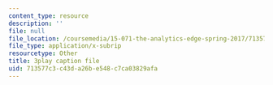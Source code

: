 ```yaml
---
content_type: resource
description: ''
file: null
file_location: /coursemedia/15-071-the-analytics-edge-spring-2017/713577c3c43da26be548c7ca03829afa_j1d4_wrUEVs.srt
file_type: application/x-subrip
resourcetype: Other
title: 3play caption file
uid: 713577c3-c43d-a26b-e548-c7ca03829afa
---
```

